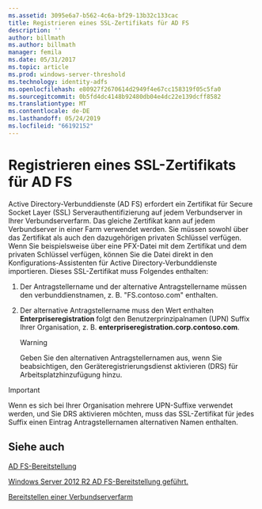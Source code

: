 ```yaml
---
ms.assetid: 3095e6a7-b562-4c6a-bf29-13b32c133cac
title: Registrieren eines SSL-Zertifikats für AD FS
description: ''
author: billmath
ms.author: billmath
manager: femila
ms.date: 05/31/2017
ms.topic: article
ms.prod: windows-server-threshold
ms.technology: identity-adfs
ms.openlocfilehash: e80927f2670614d2949f4e67cc158319f05c5fa0
ms.sourcegitcommit: 0b5fd4dc4148b92480db04e4dc22e139dcff8582
ms.translationtype: MT
ms.contentlocale: de-DE
ms.lasthandoff: 05/24/2019
ms.locfileid: "66192152"
---
```

# <a name="enroll-an-ssl-certificate-for-ad-fs"></a>Registrieren eines SSL-Zertifikats für AD FS

Active Directory-Verbunddienste \(AD FS\) erfordert ein Zertifikat für Secure Socket Layer \(SSL\) Serverauthentifizierung auf jedem Verbundserver in Ihrer Verbundserverfarm. Das gleiche Zertifikat kann auf jedem Verbundserver in einer Farm verwendet werden. Sie müssen sowohl über das Zertifikat als auch den dazugehörigen privaten Schlüssel verfügen. Wenn Sie beispielsweise über eine PFX-Datei mit dem Zertifikat und dem privaten Schlüssel verfügen, können Sie die Datei direkt in den Konfigurations-Assistenten für Active Directory-Verbunddienste importieren. Dieses SSL-Zertifikat muss Folgendes enthalten:  
  
1.  Der Antragstellername und der alternative Antragstellername müssen den verbunddienstnamen, z. B. "FS.contoso.com" enthalten.  
  
2.  Der alternative Antragstellername muss den Wert enthalten **Enterpriseregistration** folgt den Benutzerprinzipalnamen \(UPN\) Suffix Ihrer Organisation, z. B.  **enterpriseregistration.corp.contoso.com**.  
  
    > [!WARNING]  
    > Geben Sie den alternativen Antragstellernamen aus, wenn Sie beabsichtigen, den Geräteregistrierungsdienst aktivieren \(DRS\) für Arbeitsplatzhinzufügung hinzu.  
  
> [!IMPORTANT]  
> Wenn es sich bei Ihrer Organisation mehrere UPN-Suffixe verwendet werden, und Sie DRS aktivieren möchten, muss das SSL-Zertifikat für jedes Suffix einen Eintrag Antragstellernamen alternativen Namen enthalten.  
  
## <a name="see-also"></a>Siehe auch
[AD FS-Bereitstellung](../../ad-fs/AD-FS-Deployment.md)  

[Windows Server 2012 R2 AD FS-Bereitstellung geführt.](../../ad-fs/deployment/Windows-Server-2012-R2-AD-FS-Deployment-Guide.md)  
 
[Bereitstellen einer Verbundserverfarm](../../ad-fs/deployment/Deploying-a-Federation-Server-Farm.md)  
  
  

